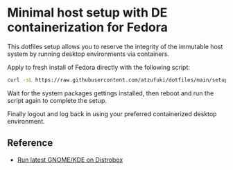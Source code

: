 # Minimal host setup with DE containerization for Fedora

This dotfiles setup allows you to reserve the integrity of the immutable host system by running desktop environments via containers.

Apply to fresh install of Fedora directly with the following script:

```bash
curl -sL https://raw.githubusercontent.com/atzufuki/dotfiles/main/setup.sh | bash
```

Wait for the system packages gettings installed, then reboot and run the script again to complete the setup.

Finally logout and log back in using your preferred containerized desktop environment.

## Reference
- [Run latest GNOME/KDE on Distrobox](https://distrobox.it/posts/run_latest_gnome_kde_on_distrobox/)